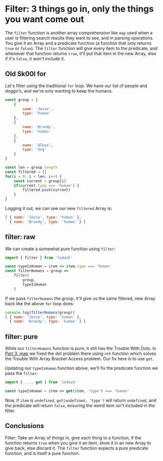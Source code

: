 # Filter: 3 things go in, only the things you want come out

The `filter` function is another array comprehension like `map` used when a user is filtering search results they want to see, and in parsing operations. You give it an Array and a predicate function (a function that only returns `true` or `false`). The `filter` function will give every item to the predicate, and whenever that function returns `true`, it'll put that item in the new Array, else if it's `false`, it won't include it.

## Old Sk00l for

Let's filter using the traditional `for` loop. We have our list of people and doggo's, and we're only wanting to keep the humans.

```javascript
const group = [
    {
        name: 'Jesse',
        type: 'human'
    },
    {
        name: 'Brandy',
        type: 'human'
    },
    {
        name: 'Albus',
        type: 'dog'
    }
]

const len = group.length
const filtered = []
for(i = 0; i < len; i++) {
    const current = group[i]
    if(current.type === 'human') {
        filtered.push(current)
    }
}
```

Logging it out, we can see our new `filtered` Array is:

```javascript
[ { name: 'Jesse', type: 'human' },
  { name: 'Brandy', type: 'human' } ]
```

## filter: raw

We can create a somewhat pure function using `filter`:

```javascript
import { filter } from 'lodash'

const typeIsHuman = item => item.type === 'human'
const filterHumans = group =>
    filter(
        group, 
        typeIsHuman
    )
```

If we pass `filterHumans` the group, it'll give us the same filtered, new Array back like the above `for` loop does:

```javascript
console.log(filterHumans(group))
[ { name: 'Jesse', type: 'human' },
  { name: 'Brandy', type: 'human' } ]
```

## filter: pure

While our `filterHumans` function is pure, it still has the Trouble With Dots. In [Part 3: map](part3/map.md) we fixed the dot problem there using `nth` function which solves the Trouble With Array Bracket Access problem. Our fix here is to use `get`.

Updating our `typeIsHuman` function above, we'll fix the predicate function we pass the `filter`:

```javascript
import { ..., get } from 'lodash'

const typeIsHuman = item => get(item, 'type') === 'human'
```

Now, if `item` is `undefined`, `get(undefined, 'type')` will return `undefined`, and the predicate will return `false`, ensuring the weird item isn't included in the filter.

## Conclusions

Filter: Take an Array of things in, give each thing to a function, if the function returns `true` when you give it an item, store it in an new Array to give back, else discard it. The `filter` function expects a pure predicate function, and is itself a pure function.


